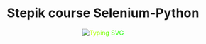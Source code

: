 <div id="header" align="center">
  <h1>Stepik course Selenium-Python</h1>
<div style="background: linear-gradient(to right, #ff0000, #ff7f00, #ffff00, #00ff00, #0000ff, #8b00ff); -webkit-background-clip: text; -webkit-text-fill-color: transparent;">
<a href="https://git.io/typing-svg"><img src="https://readme-typing-svg.demolab.com?font=Fira+Code&duration=4000&pause=700&color=55F700&multiline=true&width=1000&height=100&lines=Hi!;Now+I'm+studying+on+the+course%3A+Test+Automation+with+Selenium+and+Python;Number+of+solved+tasks%3A+13;Progress%3A+65%25" alt="Typing SVG" /></a>
</div>
